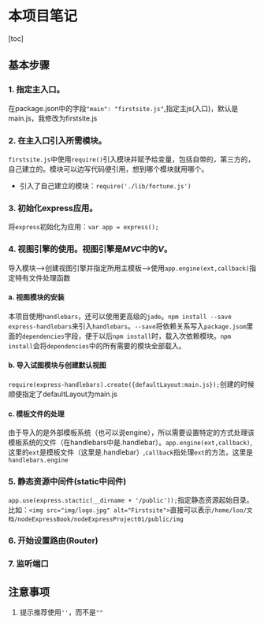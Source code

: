# 本项目笔记

[toc]

## 基本步骤

### 1. **指定主入口。** 

在package.json中的字段`"main": "firstsite.js"`,指定主js(入口)，默认是main.js，我修改为firstsite.js

### 2. **在主入口引入所需模块。** 

`firstsite.js`中使用`require()`引入模块并赋予给变量，包括自带的，第三方的，自己建立的。模块可以边写代码便引用，想到哪个模块就用哪个。
 - 引入了自己建立的模块：`require('./lib/fortune.js')`

### 3. **初始化express应用。**

 将`express`初始化为应用：`var app = express();`

### 4. **视图引擎的使用。视图引擎是*MVC*中的*V*。**

导入模块-->创建视图引擎并指定所用主模板-->使用`app.engine(ext,callback)`指定特有文件处理函数

#### a. 视图模块的安装

本项目使用`handlebars`，还可以使用更高级的`jade`。`npm install --save express-handlebars`来引入`handlebars`。`--save`将依赖关系写入`package.jsom`里面的`dependencies`字段，便于以后`npm install`时，载入次依赖模块。`npm install`会将`dependencies`中的所有需要的模块全部载入。

#### b. 导入试图模块与创建默认视图

`require(express-handlebars).create({defaultLayout:main.js});`创建的时候顺便指定了defaultLayout为main.js

#### c. 模板文件的处理

由于导入的是外部模板系统（也可以说engine），所以需要设置特定的方式处理该模板系统的文件（在handlebars中是.handlebar）。`app.engine(ext,callback)`, 这里的`ext`是模板文件（这里是.handlebar）,`callback`指处理`ext`的方法，这里是`handlebars.engine`

###  5. 静态资源中间件(static中间件)

`app.use(express.stactic(__dirname + '/public'));`指定静态资源起始目录。
比如：`<img src="img/logo.jpg" alt="Firstsite">`直接可以表示`/home/loo/文档/nodeExpressBook/nodeExpressProject01/public/img`

### 6. 开始设置路由(Router)

### 7. 监听端口 

## 注意事项

1. 提示推荐使用`''`，而不是`""`
